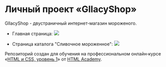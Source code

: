 # Личный проект «GllacyShop»

GllacyShop - двустраничный интернет-магазин мороженого.

* Главная страница:
![](https://github.com/RaevaAnastasia/GllacyShop/blob/master/img/Screenshot%202019-08-29%20at%2014.25.38.png)


* Страница каталога "Сливочное мороженное":
![](https://github.com/RaevaAnastasia/GllacyShop/blob/master/img/Screenshot%202019-08-29%20at%2014.31.03.png)


Репозиторий создан для обучения на профессиональном онлайн‑курсе «[HTML и CSS, уровень 1](https://htmlacademy.ru/intensive/htmlcss)» от [HTML Academy](https://htmlacademy.ru).
